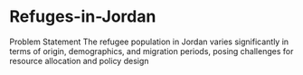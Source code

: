 # Refuges-in-Jordan
Problem Statement The refugee population in Jordan varies significantly in terms of origin, demographics, and migration periods, posing challenges for resource allocation and policy design
